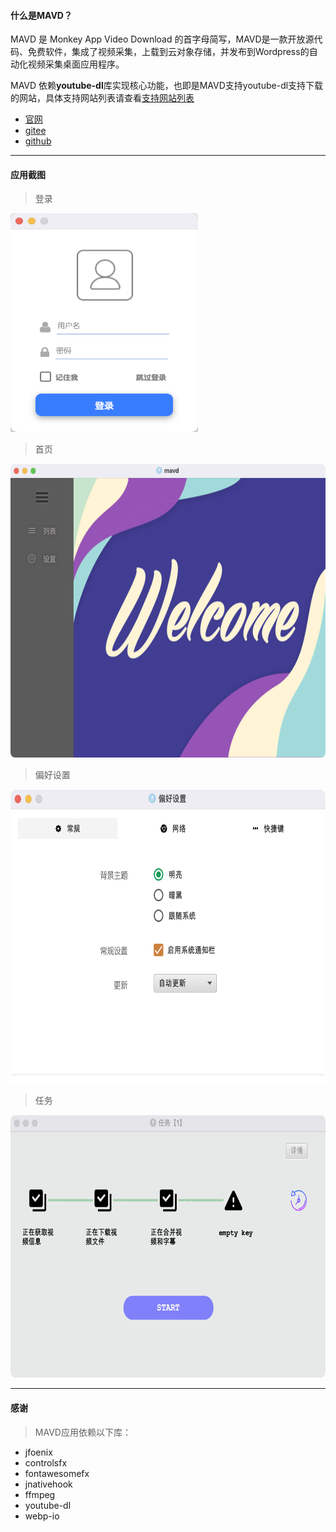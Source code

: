 #### 什么是MAVD？

MAVD 是 Monkey App Video Download 的首字母简写，MAVD是一款开放源代码、免费软件，集成了视频采集，上载到云对象存储，并发布到Wordpress的自动化视频采集桌面应用程序。

MAVD 依赖**youtube-dl**库实现核心功能，也即是MAVD支持youtube-dl支持下载的网站，具体支持网站列表请查看[支持网站列表](https://monkeyapp.cn/help)

- [官网](https://monkeyapp.cn)
- [gitee](https://gitee.com/corbettzhang/MAVD)
- [github](https://github.com/corbettzhang/MAVD)

---

#### 应用截图

> 登录

<img src="https://raw.githubusercontent.com/corbettzhang/MAVD/main/assets/login.png" height="350" width="300"/>

> 首页

<img src="https://raw.githubusercontent.com/corbettzhang/MAVD/main/assets/main.png" height="470" width="640"/>

> 偏好设置

<img src="https://raw.githubusercontent.com/corbettzhang/MAVD/main/assets/preference.png" height="470" width="640"/>

> 任务

<img src="https://raw.githubusercontent.com/corbettzhang/MAVD/main/assets/loading.png" height="420" width="640"/>


---

#### 感谢
> MAVD应用依赖以下库：
- jfoenix
- controlsfx
- fontawesomefx
- jnativehook
- ffmpeg
- youtube-dl
- webp-io